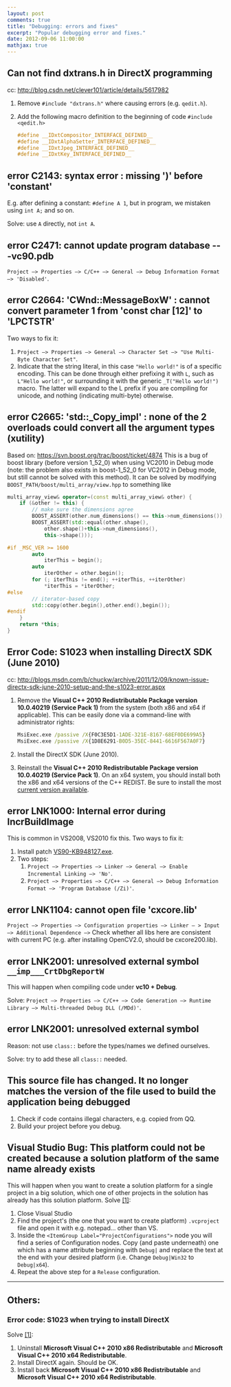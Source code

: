 ```yaml
---
layout: post
comments: true
title: "Debugging: errors and fixes"
excerpt: "Popular debugging error and fixes."
date: 2012-09-06 11:00:00
mathjax: true
---
```


<!-- add TOC here -->
<div id="genTocHere"></div>

## Can not find dxtrans.h in DirectX programming
cc: http://blog.csdn.net/clever101/article/details/5617982

1. Remove `#include "dxtrans.h"` where causing errors (e.g. `qedit.h`).
2. Add the following macro definition to the beginning of code `#include <qedit.h>`

    ```cpp
    #define __IDxtCompositor_INTERFACE_DEFINED__
    #define __IDxtAlphaSetter_INTERFACE_DEFINED__
    #define __IDxtJpeg_INTERFACE_DEFINED__
    #define __IDxtKey_INTERFACE_DEFINED__
    ```

## error C2143: syntax error : missing ')' before 'constant'
E.g. after defining a constant: `#define A 1`, but in program, we mistaken using `int A;` and so on.

Solve: use `A` directly, not `int A`.

## error C2471: cannot update program database ---vc90.pdb
`Project –> Properties –> C/C++ –> General –> Debug Information Format –> 'Disabled'`.

## error C2664: 'CWnd::MessageBoxW' : cannot convert parameter 1 from 'const char [12]' to 'LPCTSTR'
Two ways to fix it:
1. `Project –> Properties –> General –> Character Set –> "Use Multi-Byte Character Set"`.
2. Indicate that the string literal, in this case `"Hello world!"` is of a specific encoding. This can be done through either prefixing it with `L`, such as `L"Hello world!"`, or surrounding it with the generic `_T("Hello world!")` macro. The latter will expand to the L prefix if you are compiling for unicode, and nothing (indicating multi-byte) otherwise.

## error C2665: 'std::_Copy_impl' : none of the 2 overloads could convert all the argument types (xutility)
Based on: https://svn.boost.org/trac/boost/ticket/4874
This is a bug of boost library (before version 1_52_0) when using VC2010 in Debug mode (note: the problem also exists in boost-1_52_0 for VC2012 in Debug mode, but still cannot be solved with this method). It can be solved by modifying `BOOST_PATH/boost/multi_array/view.hpp` to something like

```cpp
multi_array_view& operator=(const multi_array_view& other) {
    if (&other != this) {
        // make sure the dimensions agree
        BOOST_ASSERT(other.num_dimensions() == this->num_dimensions());
        BOOST_ASSERT(std::equal(other.shape(),
            other.shape()+this->num_dimensions(),
            this->shape()));

#if _MSC_VER >= 1600
        auto
            iterThis = begin();
        auto
            iterOther = other.begin();
        for (; iterThis != end(); ++iterThis, ++iterOther)
            *iterThis = *iterOther;
#else
        // iterator-based copy
        std::copy(other.begin(),other.end(),begin());
#endif
    }
    return *this;
}
```

## Error Code: S1023 when installing DirectX SDK (June 2010)
cc: http://blogs.msdn.com/b/chuckw/archive/2011/12/09/known-issue-directx-sdk-june-2010-setup-and-the-s1023-error.aspx
1. Remove the **Visual C++ 2010 Redistributable Package version 10.0.40219 (Service Pack 1)** from the system (both x86 and x64 if applicable). This can be easily done via a command-line with administrator rights:

    ```bat
    MsiExec.exe /passive /X{F0C3E5D1-1ADE-321E-8167-68EF0DE699A5}
    MsiExec.exe /passive /X{1D8E6291-B0D5-35EC-8441-6616F567A0F7}
    ```
2. Install the DirectX SDK (June 2010).
3. Reinstall the **Visual C++ 2010 Redistributable Package version 10.0.40219 (Service Pack 1)**. On an x64 system, you should install both the x86 and x64 versions of the C++ REDIST. Be sure to install the most [current version available](http://www.microsoft.com/download/en/details.aspx?displaylang=en&id=26999).

## error LNK1000: Internal error during IncrBuildImage
This is common in VS2008, VS2010 fix this. Two ways to fix it:

1. Install patch [VS90-KB948127.exe](https://bitbucket.org/herohuyongtao/files/src/tip/files/exe/VS90-KB948127.exe).   
2. Two steps:
    1. `Project –> Properties –> Linker –> General –> Enable Incremental Linking –> 'No'`.
    2. `Project –> Properties –> C/C++ –> General –> Debug Information Format –> 'Program Database (/Zi)'`.

## error LNK1104: cannot open file 'cxcore.lib'
`Project –> Properties –> Configuration properties –> Linker – > Input –> Additional Dependence –>` Check whether all libs here are consistent with current PC (e.g. after installing OpenCV2.0, should be cxcore200.lib).

## error LNK2001: unresolved external symbol `__imp___CrtDbgReportW`
This will happen when compiling code under **vc10 + Debug**.

Solve: `Project –> Properties –> C/C++ –> Code Generation –> Runtime Library –> Multi-threaded Debug DLL (/MDd)'`.

## error LNK2001: unresolved external symbol
Reason: not use `class::` before the types/names we defined ourselves.

Solve: try to add these all `class::` needed.

## This source file has changed. It no longer matches the version of the file used to build the application being debugged
1. Check if code contains illegal characters, e.g. copied from QQ.
2. Build your project before you debug.

## Visual Studio Bug: This platform could not be created because a solution platform of the same name already exists
This will happen when you want to create a solution platform for a single project in a big solution, which one of other projects in the solution has already has this solution platform.
Solve [[1]](http://www.dpvreony.co.uk/blog/post/v/62):

1. Close Visual Studio
2. Find the project's (the one that you want to create platform) `.vcproject`  file and open it with e.g. notepad… other than VS.
3. Inside the `<ItemGroup Label="ProjectConfigurations">` node you will find a series of Configuration nodes. Copy (and paste underneath) one which has a name attribute beginning with `Debug|` and replace the text at the end with your desired platform (i.e. Change `Debug|Win32` to `Debug|x64`).
4. Repeat the above step for a `Release` configuration.

---
## Others:
### Error code: S1023 when trying to install DirectX
Solve [[1]](http://answers.microsoft.com/en-us/windows/forum/windows_7-windows_programs/error-code-s1023-when-trying-to-install-directx/0aadf7ec-e004-42eb-8a1a-2865ff5b3a37):

1. Uninstall **Microsoft Visual C++ 2010 x86 Redistributable** and **Microsoft Visual C++ 2010 x64 Redistributable**.
2. Install DirectX again. Should be OK.
3. Install back **Microsoft Visual C++ 2010 x86 Redistributable** and **Microsoft Visual C++ 2010 x64 Redistributable**.
